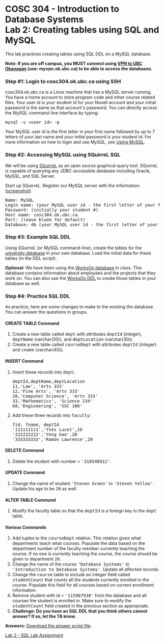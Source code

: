# COSC 304 - Introduction to Database Systems<br>Lab 2: Creating tables using SQL and MySQL

This lab practices creating tables using SQL DDL on a MySQL database.

**Note: If you are off campus, you MUST connect using <a href="https://it.ubc.ca/services/email-voice-internet/myvpn/setup-documents">VPN to UBC Okanagan</a> (use: myvpn.ok.ubc.ca) to be able to access the databases.**

### Step #1: Login to cosc304.ok.ubc.ca using SSH

cosc304.ok.ubc.ca is a Linux machine that has a MySQL server running. You have a home account to store program code and other course related files. Your user id is your student id for your Novell account and your initial password is the same as that account's password.  You can directly access the MySQL command-line interface by typing:

<pre>
mysql -u &lt;user_id&gt; -p
</pre>

Your MySQL user id is the first letter in your first name followed by up to 7 letters of your last name and your initial password is your student id.  For more information on how to login and use MySQL, see [Using MySQL](http://people.ok.ubc.ca/rlawrenc/teaching/304/Notes/mysql.html).

### Step #2: Accessing MySQL using SQuirreL SQL

We will be using [SQuirreL](http://squirrel-sql.sourceforge.net) as an open source graphical query tool.  SQuirreL is capable of querying any JDBC-accessible database including Oracle, MySQL, and SQL Server.

Start up SQuirreL.  Register our MySQL server with the information: ([screenshot](img/squirrel_mysql_register.png)).

<pre>
Name: MySQL
Login name: (your MySQL user id - the first letter of your first name followed by up to 7 letters of your last name)
Password: (initially your student #)
Host name: cosc304.ok.ubc.ca
Port: (leave blank for default)
Database: db_(your MySQL user id - the first letter of your first name followed by up to 7 letters of your last name)
</pre>


### Step #3: Example SQL DDL

Using SQuirreL (or MySQL command-line), create the tables for the [university database](university_MySQL_DDL.txt) in your own database.  Load the initial data for these tables (in the DDL script).  

**Optional:** We have been using the [WorksOn database](http://people.ok.ubc.ca/rlawrenc/teaching/304/Notes/DB/MySQL_WorksOn_DDL.sql) in class.  This database contains information about employees and the projects that they work on. You can also use the [WorksOn DDL](http://people.ok.ubc.ca/rlawrenc/teaching/304/Notes/DB/MySQL_WorksOn_DDL.sql) to create those tables in your database as well.

### Step #4: Practice SQL DDL

As practice, here are some changes to make to the existing the database.  You can answer the questions in groups.

#### CREATE TABLE Command

<ol>
<li>Create a new table called <tt>dept</tt> with attributes <tt>deptId</tt> (integer), <tt>deptName</tt> (varchar(30)), and <tt>deptLocation</tt> (varchar(30)).</li>

<li>Create a new table called <tt>courseDept</tt> with attributes <tt>deptId</tt> (integer) and <tt>cname</tt> (varchar(40)).</li>
</ol>

#### INSERT Command

<ol>
<li>Insert these records into <tt>dept</tt>:
<pre>
deptId,deptName,deptLocation
11,'Law', 'Arts 333'
12,'Fine Arts', 'Arts 333'
20,'Computer Science', 'Arts 333'
33,'Mathematics', 'Science 234'
68,'Engineering', 'SSC 100'
</pre></li>

<li>Add these three records into <tt>faculty</tt>:
<pre>
fid, fname, deptId
'111111111','Yves Lucet',20
'222222222','Yong Gao',20
'333333333','Ramon Lawrence',20
</pre></li>
</ol>

#### DELETE Command

<ol>
<li>Delete the student with number = <tt>'318548912'</tt>.</li>
</ol>

#### UPDATE Command

<ol>
<li>Change the name of student <tt>'Steven Green'</tt> to <tt>'Steven Yellow'</tt>.  Update his age to be <tt>20</tt> as well.</li>
</ol>

#### ALTER TABLE Command

<ol>
<li>Modify the faculty table so that the <tt>deptId</tt> is a foreign key to the <tt>dept</tt> table.</li>
</ol>

#### Various Commands

<ol>
<li>Add tuples to the <tt>courseDept</tt> relation.  This relation gives what departments teach what courses.  Populate the data based on the department number of the faculty member currently teaching the course.  If no one is currently teaching the course, the course should be given to department <tt>20</tt>.</li>

<li>Change the name of the course <tt>'Database Systems'</tt> to <tt>'Introduction to Database Systems'</tt>.  Update all affected records.</li>

<li>Change the <tt>course</tt> table to include an integer field called <tt>studentCount</tt> that counts all the students currently enrolled in the course.  Populate this field for all courses based on current enrollment information.</li>

<li>Remove student with id = <tt>'115987938'</tt> from the database and all courses the student is enrolled in.  Make sure to modify the <tt>studentCount</tt> field created in the previous section as appropriate.</li>


<li><B>Challenge: Do you have an SQL DDL that you think others cannot answer?  If so, let the TA know.</B></li>

</ol>

**Answers:**  <a href="labAnswers_DDL.txt">Download the answer script file</a>.</p>

[Lab 2 - SQL Lab Assignment](assign/)

